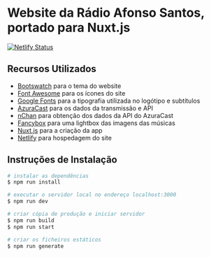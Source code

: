 # Website da Rádio Afonso Santos, portado para Nuxt.js

[![Netlify Status](https://api.netlify.com/api/v1/badges/a2d7f851-340a-4f92-9a21-e25cfc9652bf/deploy-status)](https://app.netlify.com/sites/radioafonsosantos-nuxt/deploys)

## Recursos Utilizados

- [Bootswatch](https://bootswatch.com/darkly) para o tema do website
- [Font Awesome](https://fontawesome.com/) para os ícones do site
- [Google Fonts](https://fonts.google.com/specimen/Bangers) para a tipografia utilizada no logótipo e subtítulos
- [AzuraCast](https://www.azuracast.com) para os dados da transmissão e API
- [nChan](https://github.com/slact/nchan.js/) para obtenção dos dados da API do AzuraCast
- [Fancybox](https://www.fancyapps.com/fancybox/3/) para uma lightbox das imagens das músicas
- [Nuxt.js](https://nuxtjs.org/) para a criação da app
- [Netlify](https://www.netlify.com/) para hospedagem do site

## Instruções de Instalação

```bash
# instalar as dependências
$ npm run install

# executar o servidor local no endereço localhost:3000
$ npm run dev

# criar cópia de produção e iniciar servidor
$ npm run build
$ npm run start

# criar os ficheiros estáticos
$ npm run generate
```
